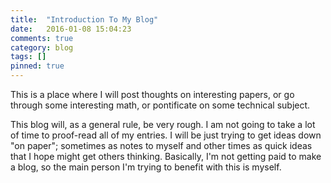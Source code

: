 ```yaml
---
title:  "Introduction To My Blog"
date:   2016-01-08 15:04:23
comments: true
category: blog
tags: []
pinned: true
---
```

This is a place where I will post thoughts on interesting papers, or go through some interesting math, or pontificate on some technical subject.

This blog will, as a general rule, be very rough. I am not going to take a lot of time to proof-read all of my entries. I will be just trying to get ideas down "on paper"; sometimes as notes to myself and other times as quick ideas that I hope might get others thinking. Basically, I'm not getting paid to make a blog, so the main person I'm trying to benefit with this is myself.
